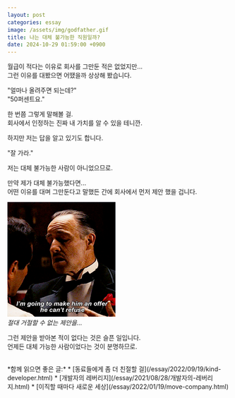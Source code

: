 ```yaml
---
layout: post
categories: essay
image: /assets/img/godfather.gif
title: 나는 대체 불가능한 직원일까?
date: 2024-10-29 01:59:00 +0900
---
```


월급이 적다는 이유로 회사를 그만둔 적은 없었지만...  
그런 이유를 대봤으면 어땠을까 상상해 봤습니다.  

"얼마나 올려주면 되는데?"  
"50퍼센트요."

한 번쯤 그렇게 말해볼 걸.  
회사에서 인정하는 진짜 내 가치를 알 수 있을 테니깐.

하지만 저는 답을 알고 있기도 합니다.

"잘 가라."

저는 대체 불가능한 사람이 아니었으므로.

만약 제가 대체 불가능했다면...  
어떤 이유를 대며 그만둔다고 말했든 간에 회사에서 먼저 제안 했을 겁니다.

![절대 거절할 수 없는 제안](/assets/img/godfather.gif)  
*절대 거절할 수 없는 제안을...*

그런 제안을 받아본 적이 없다는 것은 슬픈 일입니다.  
언제든 대체 가능한 사람이었다는 것이 분명하므로.

<br>
*함께 읽으면 좋은 글:*
* [동료들에게 좀 더 친절할 걸](/essay/2022/09/19/kind-developer.html)
* [개발자의 레버리지](/essay/2021/08/28/개발자의-레버리지.html)
* [이직할 때마다 새로운 세상](/essay/2022/01/19/move-company.html)
